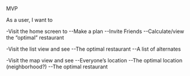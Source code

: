MVP

As a user, I want to 

-Visit the home screen to
--Make a plan
--Invite Friends
--Calculate/view the “optimal” restaurant

-Visit the list view and see
--The optimal restaurant
--A list of alternates

-Visit the map view and see
--Everyone’s location
--The optimal location (neighborhood?)
--The optimal restaurant